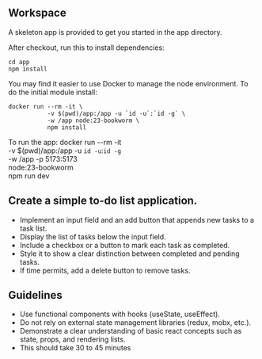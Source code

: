## Workspace
A skeleton app is provided to get you started in the app directory.

After checkout, run this to install dependencies:

    cd app
    npm install

You may find it easier to use Docker to manage the node environment. To
do the initial module install:

    docker run --rm -it \
               -v $(pwd)/app:/app -u `id -u`:`id -g` \
               -w /app node:23-bookworm \
               npm install

To run the app:
    docker run --rm -it \
               -v $(pwd)/app:/app -u `id -u`:`id -g` \
               -w /app -p 5173:5173 \
               node:23-bookworm \
               npm run dev

## Create a simple to-do list application.
- Implement an input field and an add button that appends new tasks to a task list.
- Display the list of tasks below the input field.
- Include a checkbox or a button to mark each task as completed.
- Style it to show a clear distinction between completed and pending tasks.
- If time permits, add a delete button to remove tasks.

## Guidelines
- Use functional components with hooks (useState, useEffect).
- Do not rely on external state management libraries (redux, mobx, etc.).
- Demonstrate a clear understanding of basic react concepts such as state, props, and rendering lists.
- This should take 30 to 45 minutes

